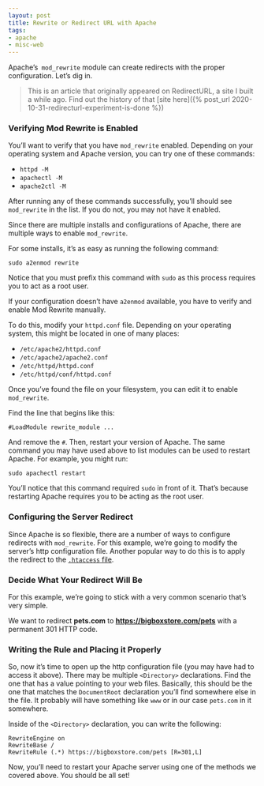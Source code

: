 ```yaml
---
layout: post
title: Rewrite or Redirect URL with Apache
tags:
- apache
- misc-web
---
```

Apache’s` mod_rewrite` module can create redirects with the proper configuration. Let’s dig in.

> This is an article that originally appeared on RedirectURL, a site I built a while ago.  Find out the history of that [site here]({% post_url 2020-10-31-redirecturl-experiment-is-done %})

### Verifying Mod Rewrite is Enabled

You’ll want to verify that you have `mod_rewrite` enabled. Depending on your operating system and Apache version, you can try one of these commands:

* `httpd -M`
* `apachectl -M`
* `apache2ctl -M`

After running any of these commands successfully, you’ll should see `mod_rewrite` in the list. If you do not, you may not have it enabled.

Since there are multiple installs and configurations of Apache, there are multiple ways to enable `mod_rewrite`.

For some installs, it’s as easy as running the following command:

`sudo a2enmod rewrite`

Notice that you must prefix this command with `sudo` as this process requires you to act as a root user.

If your configuration doesn’t have `a2enmod` available, you have to verify and enable Mod Rewrite manually.

To do this, modify your `httpd.conf` file. Depending on your operating system, this might be located in one of many places:

* `/etc/apache2/httpd.conf`
* `/etc/apache2/apache2.conf`
* `/etc/httpd/httpd.conf`
* `/etc/httpd/conf/httpd.conf`

Once you’ve found the file on your filesystem, you can edit it to enable `mod_rewrite`.

Find the line that begins like this:

`#LoadModule rewrite_module ...`

And remove the `#`. Then, restart your version of Apache. The same command you may have used above to list modules can be used to restart Apache. For example, you might run:

`sudo apachectl restart`

You’ll notice that this command required `sudo` in front of it. That’s because restarting Apache requires you to be acting as the root user.

### Configuring the Server Redirect

Since Apache is so flexible, there are a number of ways to configure redirects with `mod_rewrite`. For this example, we’re going to modify the server’s http configuration file. Another popular way to do this is to apply the redirect to the [`.htaccess` file](https://httpd.apache.org/docs/current/howto/htaccess.html).

### Decide What Your Redirect Will Be

For this example, we’re going to stick with a very common scenario that’s very simple.

We want to redirect **pets.com** to **https://bigboxstore.com/pets**  with a permanent 301 HTTP code.

### Writing the Rule and Placing it Properly

So, now it’s time to open up the http configuration file (you may have had to access it above). There may be multiple `<Directory>` declarations. Find the one that has a value pointing to your web files. Basically, this should be the one that matches the `DocumentRoot` declaration you’ll find somewhere else in the file. It probably will have something like `www` or in our case `pets.com` in it somewhere.

Inside of the `<Directory>` declaration, you can write the following:

```
RewriteEngine on
RewriteBase /
RewriteRule (.*) https://bigboxstore.com/pets [R=301,L]
```

Now, you’ll need to restart your Apache server using one of the methods we covered above. You should be all set!